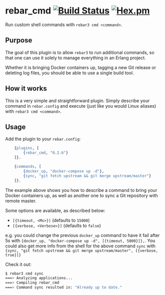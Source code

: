 # rebar_cmd [![Build Status](https://travis-ci.org/gootik/rebar_cmd.svg?branch=master)](https://travis-ci.org/gootik/hakicache) [![Hex.pm](https://img.shields.io/hexpm/v/rebar_cmd.svg)](https://hex.pm/packages/rebar_cmd)

Run custom shell commands with `rebar3 cmd <command>`.

## Purpose

The goal of this plugin is to allow `rebar3` to run additional commands, so
that one can use it solely to manage everything in an Erlang project.

Whether it is bringing Docker containers up, tagging a new Git release or
deleting log files, you should be able to use a single build tool.

## How it works

This is a very simple and straightforward plugin. Simply describe your
command in `rebar.config` and execute (just like you would Linux aliases)
with `rebar3 cmd <command>`.

## Usage

Add the plugin to your `rebar.config`:

```erlang
    {plugins, [
        {rebar_cmd, "0.2.6"}
    ]}.

    {commands, [
        {docker_up, "docker-compose up -d"},
        {sync, "git fetch upstream && git merge upstream/master"}
    ]}.
```

The example above shows you how to describe a command to bring your
Docker containers up, as well as another one to sync a Git repository
with remote master.

Some options are available, as described below:

* `[{timeout, <Ms>}]` (defaults to `15000`)
* `[{verbose, <Verbose>}]` (defaults to `false`)

e.g. you could change the previous `docker_up` command to have it fail
after 5s with `{docker_up, "docker-compose up -d", [{timeout, 5000}]},`.
You could also get more info from the shell for the above command
`sync` with
`{sync, "git fetch upstream && git merge upstream/master", [{verbose, true}]}`

Check it out:

```bash
$ rebar3 cmd sync
===> Analyzing applications...
===> Compiling rebar_cmd
===> Command sync resulted in: "Already up to date."
```

